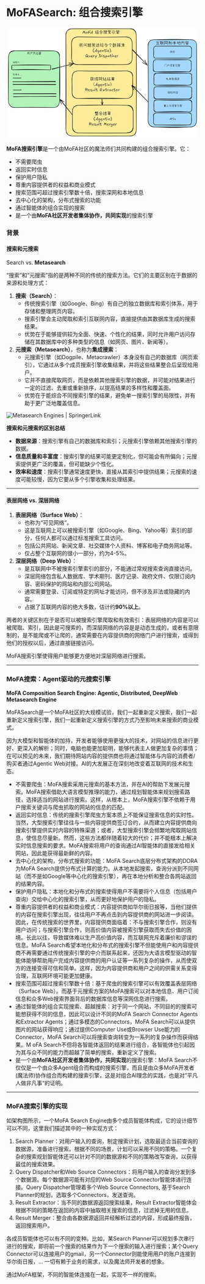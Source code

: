 # MoFASearch: 组合搜索引擎

![](images/flow.png)

**MoFA搜索引擎**是一个由MoFA社区的魔法师们共同构建的组合搜索引擎。它：

- 不需要爬虫
- 返回实时信息
- 保护用户隐私
- 尊重内容提供者的权益和商业模式
- 搜索范围可超过搜索引擎数十倍，搜索深网和本地信息
- 去中心化的架构，分布式搜索的功能
- 通过智能体的组合实现的搜索
- 是一个由**MoFA社区开发者集体协作，共同实现**的搜索引擎

### 背景

#### 搜索和**元搜索**

Search vs. **Metasearch**

“搜索”和“元搜索”指的是两种不同的传统的搜索方法。它们的主要区别在于数据的来源和处理方式：

1. **搜索（Search）**：
   - 传统搜索引擎（如Google、Bing）有自己的独立数据库和索引体系，用于存储和整理网页内容。
   - 搜索引擎会主动爬取和索引互联网内容，直接提供由其数据库生成的搜索结果。
   - 优势在于能够提供较为全面、快速、个性化的结果，同时允许用户访问存储在其数据库中的多种类型的信息（如网页、图片、新闻等）。
2. **元搜索（Metasearch）**，也称为**集成搜索**：
   - 元搜索引擎（如Dogpile、Metacrawler）本身没有自己的数据库（网页索引），它通过从多个成员搜索引擎收集结果，并将这些结果整合后呈现给用户。
   - 它并不直接爬取网页，而是依赖其他搜索引擎的数据，并可能对结果进行一定的过滤、去重或重新排序，以提高结果的多样性和覆盖面。
   - 优势在于能综合不同搜索引擎的结果，避免单一搜索引擎的局限性，并有助于更广泛地覆盖信息。

![Metasearch Engines | SpringerLink](https://media.springernature.com/lw685/springer-static/image/prt%3A978-0-387-39940-9%2F13/MediaObjects/978-0-387-39940-9_13_Part_Fig1-217_HTML.jpg)

**搜索和元搜索的区别总结**

- **数据来源**：搜索引擎有自己的数据库和索引；元搜索引擎依赖其他搜索引擎的数据。
- **信息质量和丰富度**：搜索引擎的结果可能更定制化，但可能会有所偏向；元搜索提供更广泛的覆盖，但可能缺少个性化。
- **效率和速度**：搜索引擎通常速度更快，直接从其索引中提供结果；元搜索的速度可能较慢，因为它要从多个引擎收集和处理结果。

---

#### 表层网络 vs. **深层网络**

1. **表层网络（Surface Web）**：
   - 也称为“可见网络”。
   - 这是互联网上可以被搜索引擎（如Google、Bing、Yahoo等）索引的部分，任何人都可以通过标准搜索工具访问。
   - 包括公共网站、新闻文章、社交媒体个人资料、博客和电子商务网站等。
   - 仅占整个互联网的很小一部分，约为4-5%。
2. **深层网络（Deep Web）**：
   - 是互联网中不被搜索引擎索引的部分，不能通过常规搜索查询直接访问。
   - 深层网络包含私人数据库、学术期刊、医疗记录、政府文件、仅限订阅内容、密码保护的网站和内部公司网站。
   - 通常需要登录、订阅或特定的网址才能访问，但不涉及非法或隐藏的内容。
   - 占据了互联网内容的绝大多数，估计约**90%以上**。

两者的关键区别在于是否可以被搜索引擎爬取和有效索引：表层网络的内容是可以被爬取、索引，因此是可搜索的，而深层网络的内容是是动态生成的，或者有意限制的，是不能爬或不让爬的，通常需要在内容提供商的网络门户进行搜索，或得到他们的授权以后，通过直接链接访问。

MoFA搜索引擎使得用户能够更方便地对深层网络进行搜索。

---

### MoFA搜索：Agent驱动的元搜索引擎

**MoFA Composition Search Engine: Agentic, Distributed, DeepWeb Metasearch Engine**

MoFASearch是一个MoFA社区的大规模试验，我们一起重新定义搜索，我们一起重新定义搜索引擎，我们一起重新定义搜索引擎的方式乃至影响未来搜索的商业模式。

因为大模型和智能体的加持，开发者能够使用更强大的技术，对网站的信息进行更好、更深入的解析；同时，电脑也能更加聪明，能够代表主人做更加复杂的事情； 在可以预见的未来，我们期待网站内容的提供商也将通过智能体与内容的消费者/购买者通过Agentic Web对接。AI的大发展正在深刻地改变着互联网的技术和生态。

- 不需要爬虫：MoFA搜索采用元搜索的基本方法，并在AI的帮助下发展元搜索。MoFA搜索借助大语言模型推理的能力，通过规划智能体来规划搜索路径，选择适当的网站进行搜索。这样，从根本上，MoFA搜索引擎不依赖于用户搜索关键词与爬虫抓取的网站的信息的匹配。 
- 返回实时信息：传统的搜索引擎爬虫方案本质上不能保证搜索信息的实时性。当然，大型搜索引擎往往与一些内容提供商签订合约，从而建立内容提供商向搜索引擎提供实时内容的特殊渠道；或者，大型搜索引擎会频繁地爬取网站信息，使信息尽量新。然而，这些方法都伴随着较大的代价；并不能根本上解决实时信息搜索的要求。MoFA搜索将用户的查询通过AI智能体的直接发给相关网站，因此能获得最新鲜的内容。
- 去中心化的架构，分布式搜索的功能：MoFA Search底层分布式架构的DORA为MoFA Search提供分布式计算的能力。从本地发起搜索，查询分派到不同网站（而不是如Google等中心化的搜索引擎），再在本地分析和整合各网站返回的结果内容。
- 保护用户隐私：本地化和分布式的搜索使得用户不需要将个人信息（包括用户查询）交给中心化的搜索引擎，从而更好地保护用户的隐私。
- 尊重内容提供者的权益和商业模式：内容提供商如华尔街日报等，当他们提供的内容在搜索引擎出现，往往用户不再点击到内容提供商的网站进一步阅读。因此，在传统搜索的世界里，内容提供商面临着：不与搜索引擎合作，则没有用户访问；与搜索引擎合作，则高价值内容被搜索引擎获取而失去价值的困境。长此以往，导致媒体难以生产高价值内容，而互联网充斥着廉价和谬误的信息。MoFA Search希望本地化和分布式的搜索引擎不但能使用户和内容提供商不再需要通过传统搜索引擎的中介而联系起来，还因为大语言模型驱动的智能体能够帮助用户完成内容提供商的用户认证等一系列复杂的操作，从而使双方的连接变得可信和简单。这样，因为内容提供商和用户之间的供需关系变得合理，互联网环境可能更加健康。
- 搜索范围可超过搜索引擎数十倍：基于爬虫的搜索引擎可以有效覆盖表层网络（Surface Web）。而基于元搜索方案的MoFA搜索可以对本地信息、用户订阅信息和众多Web搜索界面背后的数据库信息等深网信息进行搜索。
- 通过智能体的组合实现搜索、超越搜索：对于同一个网站，不同目的的搜索可能想获得不同的信息，因此可以设计不同的MoFA Search Connector Agents和Extractor Agents；通过多模态的Connectors，MoFA Search可以从提供图片的网站获得响应；通过提供Computer Use或Browser Use能力的Connector，MoFA Search可以将搜索查询转变为一系列的复杂操作而获得结果。M oFA Search不但将各智能体返回的结果进行组合，各智能体也引起因为其与众不同的能力而超越了简单的搜索，重新定义了搜索。
- 是一个由**MoFA社区开发者集体协作，共同实现**的搜索引擎：MoFA Search不仅仅是一个由众多Agent组合而构成的搜索引擎，而且是由众多MoFA开发者(魔法师)协作组合而构建的搜索引擎，这是对组合AI理念的实践，也是对”平凡人做非凡事“的证明。

---

### MoFA搜索引擎的实现

如架构图所示，一个MoFA Search Engine由多个成员智能体构成，它的设计细节可以不同，这里我们描述其中的一种实现方式：

1. Search Planner：对用户输入的查询，制定搜索计划，选取最适合当前查询的数据源，准备进行搜索。根据不同的场景，计划可以采用不同的策略。一个复杂的搜索规划智能体还可以针对不同的数据源和不同的策略改写查询，以获得最佳的搜索效果。
2. Query Dispatcher和Web Source Connectors：将用户输入的查询分发到多个数据源。每个数据源可能有对应的Web Source Connector智能体进行连接。Query Dispatcher管理着多个Web Source Connectors, 基于Search Planner的规划，选取多个Connectors，发送查询。
3. Result Extractor：当不同的数据源返回搜索结果，Result Extractor智能体会根据不同的策略在返回的内容中抽取相关搜索的信息，过滤掉无用的信息。
4. Result Merger：整合由各数据源返回并经解析过滤的内容，形成最终报告，返回搜索用户。

各成员智能体也可以有不同的变种。比如，某Search Planner可以规划多次串行进行的搜索，即将前一个搜索的结果作为下一个搜索的输入进行搜索；某个Query Connector可以连接用户的gmail，另一个Connector则能使用用户的账户连接到华尔街日报，... 一切有赖于业务的需求，以及魔法师开发者的想象。

通过MoFA框架，不同的智能体连接在一起，实现不一样的搜索。
